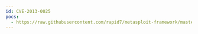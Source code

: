 ```yaml
---
id: CVE-2013-0025
pocs:
  - https://raw.githubusercontent.com/rapid7/metasploit-framework/master/modules/exploits/windows/browser/ms13_009_ie_slayoutrun_uaf.rb
---
```

